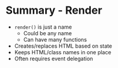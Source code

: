 # Summary - Render

- `render()` is just a name
  - Could be any name
  - Can have many functions
- Creates/replaces HTML based on state
- Keeps HTML/class names in one place
- Often requires event delegation


